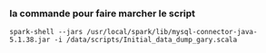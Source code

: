 
### la commande pour faire marcher le script 

```
spark-shell --jars /usr/local/spark/lib/mysql-connector-java-5.1.38.jar -i /data/scripts/Initial_data_dump_gary.scala
```
